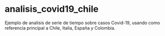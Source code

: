# analisis_covid19_chile
Ejemplo de analisis de serie de tiempo sobre casos Covid-19, usando como referencia principal a Chile, Italia, España y Colombia.
